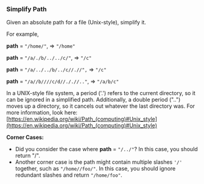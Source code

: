 ### Simplify Path

Given an absolute path for a file (Unix-style), simplify it. 

For example,

**path** = `"/home/"`, => `"/home"`

**path** = `"/a/./b/../../c/"`, => `"/c"`

**path** = `"/a/../../b/../c//.//",` => `"/c"`

**path** = `"/a//b////c/d//././/.."`, => `"/a/b/c"`

In a UNIX-style file system, a period ('.') refers to the current directory, so it can be ignored in a simplified path. Additionally, a double period ("..") moves up a directory, so it cancels out whatever the last directory was. For more information, look here: [https://en.wikipedia.org/wiki/Path_(computing)#Unix_style](https://en.wikipedia.org/wiki/Path_(computing)#Unix_style)

**Corner Cases:**

- Did you consider the case where **path** = `"/../"`?
  In this case, you should return "/".
- Another corner case is the path might contain multiple slashes `'/'` together, such as `"/home//foo/"`.
In this case, you should ignore redundant slashes and return `"/home/foo"`.